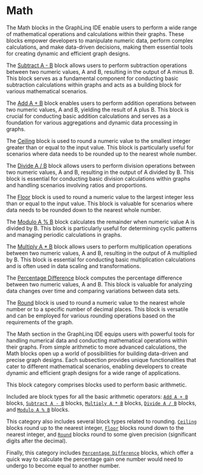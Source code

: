 # Math

The Math blocks in the GraphLinq IDE enable users to perform a wide range of mathematical operations and calculations within their graphs. These blocks empower developers to manipulate numeric data, perform complex calculations, and make data-driven decisions, making them essential tools for creating dynamic and efficient graph designs.

The [Subtract A - B](subtract-a-b.md) block allows users to perform subtraction operations between two numeric values, A and B, resulting in the output of A minus B. This block serves as a fundamental component for conducting basic subtraction calculations within graphs and acts as a building block for various mathematical scenarios.

The [Add A + B](add-a-+-b.md) block enables users to perform addition operations between two numeric values, A and B, yielding the result of A plus B. This block is crucial for conducting basic addition calculations and serves as a foundation for various aggregations and dynamic data processing in graphs.

The [Ceiling](ceiling.md) block is used to round a numeric value to the smallest integer greater than or equal to the input value. This block is particularly useful for scenarios where data needs to be rounded up to the nearest whole number.

The [Divide A / B](divide-a-b.md) block allows users to perform division operations between two numeric values, A and B, resulting in the output of A divided by B. This block is essential for conducting basic division calculations within graphs and handling scenarios involving ratios and proportions.

The [Floor](floor.md) block is used to round a numeric value to the largest integer less than or equal to the input value. This block is valuable for scenarios where data needs to be rounded down to the nearest whole number.

The [Modulo A % B](modulo-a-b.md) block calculates the remainder when numeric value A is divided by B. This block is particularly useful for determining cyclic patterns and managing periodic calculations in graphs.

The [Multiply A \* B](multiply-a-b.md) block allows users to perform multiplication operations between two numeric values, A and B, resulting in the output of A multiplied by B. This block is essential for conducting basic multiplication calculations and is often used in data scaling and transformations.

The [Percentage Difference](percentage-difference.md) block computes the percentage difference between two numeric values, A and B. This block is valuable for analyzing data changes over time and comparing variations between data sets.

The [Round](round.md) block is used to round a numeric value to the nearest whole number or to a specific number of decimal places. This block is versatile and can be employed for various rounding operations based on the requirements of the graph.

The Math section in the GraphLinq IDE equips users with powerful tools for handling numerical data and conducting mathematical operations within their graphs. From simple arithmetic to more advanced calculations, the Math blocks open up a world of possibilities for building data-driven and precise graph designs. Each subsection provides unique functionalities that cater to different mathematical scenarios, enabling developers to create dynamic and efficient graph designs for a wide range of applications.







This block category comprises blocks used to perform basic arithmetic.

Included are block types for all the basic arithmetic operators: [`Add A + B`](add-a-+-b.md) blocks, [`Subtract A - B`](subtract-a-b.md) blocks, [`Multiply A * B`](multiply-a-b.md) blocks, [`Divide A / B`](divide-a-b.md) blocks, and [`Modulo A % B`](modulo-a-b.md) blocks.

This category also includes several block types related to rounding. [`Ceiling`](ceiling.md) blocks round up to the nearest integer, [`Floor`](floor.md) blocks round down to the nearest integer, and [`Round`](round.md) blocks round to some given precision (significant digits after the decimal).

Finally, this category includes [`Percentage Difference`](percentage-difference.md) blocks, which offer a quick way to calculate the percentage gain one number would need to undergo to become equal to another number.
